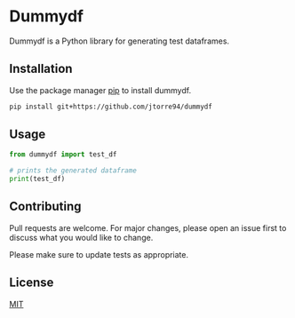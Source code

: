 # Dummydf

Dummydf is a Python library for generating test dataframes.

## Installation

Use the package manager [pip](https://pip.pypa.io/en/stable/) to install dummydf.

```bash
pip install git+https://github.com/jtorre94/dummydf
```

## Usage

```python
from dummydf import test_df

# prints the generated dataframe
print(test_df)
```

## Contributing
Pull requests are welcome. For major changes, please open an issue first to discuss what you would like to change.

Please make sure to update tests as appropriate.

## License
[MIT](https://choosealicense.com/licenses/mit/)

